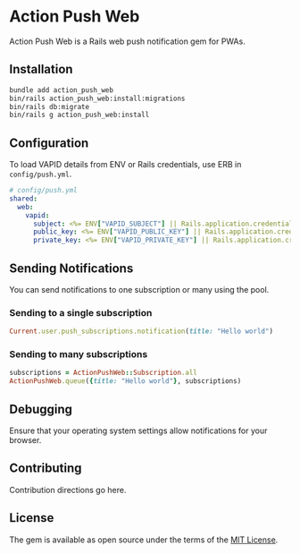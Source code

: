 # Action Push Web

Action Push Web is a Rails web push notification gem for PWAs.

## Installation

```bash
bundle add action_push_web
bin/rails action_push_web:install:migrations
bin/rails db:migrate
bin/rails g action_push_web:install
```

## Configuration

To load VAPID details from ENV or Rails credentials, use ERB in `config/push.yml`.

```yaml
# config/push.yml
shared:
  web:
    vapid:
      subject: <%= ENV["VAPID_SUBJECT"] || Rails.application.credentials.dig(:vapid, :subject) %>
      public_key: <%= ENV["VAPID_PUBLIC_KEY"] || Rails.application.credentials.dig(:vapid, :public_key) %>
      private_key: <%= ENV["VAPID_PRIVATE_KEY"] || Rails.application.credentials.dig(:vapid, :private_key) %>
```

## Sending Notifications

You can send notifications to one subscription or many using the pool.

### Sending to a single subscription

```ruby
Current.user.push_subscriptions.notification(title: "Hello world")
```

### Sending to many subscriptions

```ruby
subscriptions = ActionPushWeb::Subscription.all
ActionPushWeb.queue({title: "Hello world"}, subscriptions)
```

## Debugging

Ensure that your operating system settings allow notifications for your browser.

## Contributing
Contribution directions go here.

## License
The gem is available as open source under the terms of the [MIT License](https://opensource.org/licenses/MIT).
